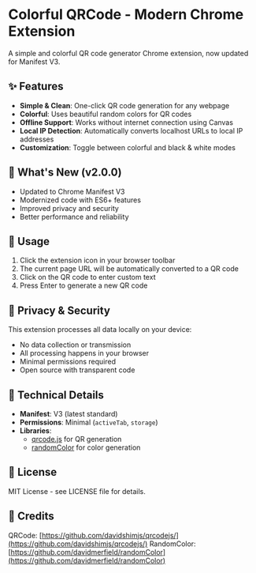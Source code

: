 # Colorful QRCode - Modern Chrome Extension

A simple and colorful QR code generator Chrome extension, now updated for Manifest V3.

## ✨ Features

- **Simple & Clean**: One-click QR code generation for any webpage
- **Colorful**: Uses beautiful random colors for QR codes
- **Offline Support**: Works without internet connection using Canvas
- **Local IP Detection**: Automatically converts localhost URLs to local IP addresses
- **Customization**: Toggle between colorful and black & white modes

## 🚀 What's New (v2.0.0)
- Updated to Chrome Manifest V3
- Modernized code with ES6+ features
- Improved privacy and security
- Better performance and reliability

## 📖 Usage

1. Click the extension icon in your browser toolbar
2. The current page URL will be automatically converted to a QR code
3. Click on the QR code to enter custom text
4. Press Enter to generate a new QR code

## 🔐 Privacy & Security

This extension processes all data locally on your device:
- No data collection or transmission
- All processing happens in your browser
- Minimal permissions required
- Open source with transparent code

## 🔧 Technical Details

- **Manifest**: V3 (latest standard)
- **Permissions**: Minimal (`activeTab`, `storage`)
- **Libraries**: 
  - [qrcode.js](https://github.com/davidshimjs/qrcodejs/) for QR generation
  - [randomColor](https://github.com/davidmerfield/randomColor) for color generation

## 📜 License

MIT License - see LICENSE file for details.

## 🙏 Credits

QRCode: [https://github.com/davidshimjs/qrcodejs/](https://github.com/davidshimjs/qrcodejs/)
RandomColor: [https://github.com/davidmerfield/randomColor](https://github.com/davidmerfield/randomColor)
